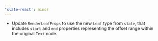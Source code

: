 ```yaml
---
'slate-react': minor
---
```


- Update `RenderLeafProps` to use the new `Leaf` type from `slate`, that includes `start` and `end` properties representing the offset range within the original `Text` node.
